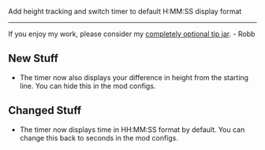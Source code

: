 Add height tracking and switch timer to default H:MM:SS display format



----

If you enjoy my work, please consider my [completely optional tip jar](https://ko-fi.com/robb4). - Robb

## New Stuff

- The timer now also displays your difference in height from the starting line. You can hide this in the mod configs.

## Changed Stuff

- The timer now displays time in HH:MM:SS format by default. You can change this back to seconds in the mod configs.
